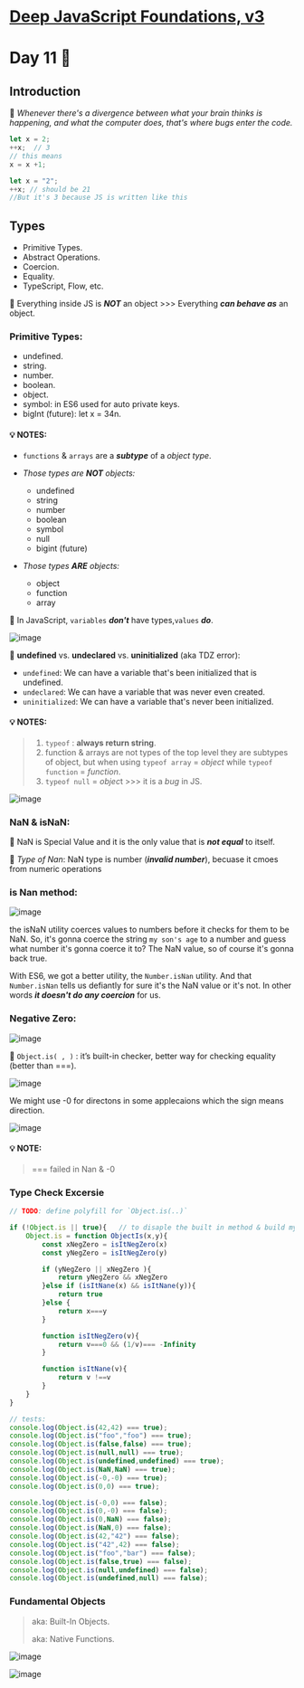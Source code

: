 # [**Deep JavaScript Foundations, v3**](https://frontendmasters.com/courses/deep-javascript-v3/)

# Day 11 🤩


## Introduction 

📌 *Whenever there's a divergence between what your brain thinks is happening, and what the computer does, that's where bugs enter the code.*

```javaScript
let x = 2;
++x;  // 3
// this means 
x = x +1;

let x = "2";
++x; // should be 21
//But it's 3 because JS is written like this
```

## **Types**

* Primitive Types.
* Abstract Operations. 
* Coercion. 
* Equality. 
* TypeScript, Flow, etc.


📌 Everything inside JS is ***NOT*** an object >>> Everything ***can behave as*** an object.


### Primitive Types:

- undefined.
- string.
- number.
- boolean.
- object.
- symbol: in ES6 used for auto private keys.
- bigInt (future): let x = 34n.

#### 💡 **NOTES**: 
* `functions` & `arrays` are a ***subtype*** of a *object type*.

* *Those types are **NOT** objects:*
    * undefined 
    * string 
    * number 
    * boolean 
    * symbol 
    * null 
    * bigint (future)

* *Those types **ARE** objects:*
    * object
    * function 
    * array


📌  In JavaScript, `variables` ***don't*** have types,`values` ***do***.

![image](https://github.com/aya-thafer2/Mastering-JavaScript-in-20-Days/assets/121509832/cfce8e43-d2f6-47af-8faf-47fe93c2e342)



📌  **undefined** vs. **undeclared** vs. **uninitialized** (aka TDZ error):
* `undefined`: We can have a variable that's been initialized that is undefined.
* `undeclared`: We can have a variable that was never even created.
* `uninitialized`: We can have a variable that's never been initialized.

#### 💡 **NOTES**: 
> 1. `typeof` : **always return string**.
> 2. function & arrays are not types of the top level they are subtypes of object,
 but when using `typeof array` = *object* while `typeof function` = *function*.
> 3. `typeof null` = *objec*t >>> it is a *bug* in JS.


![image](https://github.com/aya-thafer2/Mastering-JavaScript-in-20-Days/assets/121509832/10221cd2-1fde-436b-a834-d22b3ea82950)


### NaN & isNaN:  
📌 NaN is Special Value and it is the only value that is ***not equal*** to itself.

📌 *Type of Nan*: NaN type is number (***invalid number***), becuase it cmoes from numeric operations


### is Nan method:

![image](https://github.com/aya-thafer2/Mastering-JavaScript-in-20-Days/assets/121509832/de47f3d2-6cdf-4185-b03d-87298947f10d)


the isNaN utility coerces values to numbers before it checks for them to be NaN. So, it's gonna coerce the string `my son's age` to a number and guess what number it's gonna coerce it to? The NaN value, so of course it's gonna back true.

With ES6, we got a better utility, the `Number.isNan` utility. And that `Number.isNan` tells us defiantly for sure it's the NaN value or it's not. In other words ***it doesn't do any coercion*** for us.


### Negative Zero:


![image](https://github.com/aya-thafer2/Mastering-JavaScript-in-20-Days/assets/121509832/e38c8178-4a82-4b9f-8b2c-1ce087665b1c)

📌 `Object.is( , )` : it’s built-in checker, better way for checking equality (better than ===).

![image](https://github.com/aya-thafer2/Mastering-JavaScript-in-20-Days/assets/121509832/30133e50-283f-41b3-b4f7-567a868f5f21)


We might use -0 for directons in some applecaions which the sign means direction.

![image](https://github.com/aya-thafer2/Mastering-JavaScript-in-20-Days/assets/121509832/155b7443-5484-490c-9e2d-4a4b08d1c33d)



#### 💡 **NOTE**: 
>  === failed in Nan & -0


### Type Check Excersie
```javaScript
// TODO: define polyfill for `Object.is(..)`

if (!Object.is || true){   // to disaple the built in method & build my own
    Object.is = function ObjectIs(x,y){
        const xNegZero = isItNegZero(x)
        const yNegZero = isItNegZero(y)

        if (yNegZero || xNegZero ){
            return yNegZero && xNegZero
        }else if (isItNane(x) && isItNane(y)){
            return true
        }else {
            return x===y
        }

        function isItNegZero(v){
            return v===0 && (1/v)=== -Infinity
        }

        function isItNane(v){
            return v !==v
        }
    }
} 

// tests:
console.log(Object.is(42,42) === true);
console.log(Object.is("foo","foo") === true);
console.log(Object.is(false,false) === true);
console.log(Object.is(null,null) === true);
console.log(Object.is(undefined,undefined) === true);
console.log(Object.is(NaN,NaN) === true);
console.log(Object.is(-0,-0) === true);
console.log(Object.is(0,0) === true);

console.log(Object.is(-0,0) === false);
console.log(Object.is(0,-0) === false);
console.log(Object.is(0,NaN) === false);
console.log(Object.is(NaN,0) === false);
console.log(Object.is(42,"42") === false);
console.log(Object.is("42",42) === false);
console.log(Object.is("foo","bar") === false);
console.log(Object.is(false,true) === false);
console.log(Object.is(null,undefined) === false);
console.log(Object.is(undefined,null) === false);
```

### Fundamental Objects
> aka: Built-In Objects.
> 
> aka: Native Functions.

![image](https://github.com/aya-thafer2/Mastering-JavaScript-in-20-Days/assets/121509832/55a7346a-127e-4de8-9365-8c23295226ee)


![image](https://github.com/aya-thafer2/Mastering-JavaScript-in-20-Days/assets/121509832/b75233bf-b584-4923-bb6e-5b6296f5c6d1)





